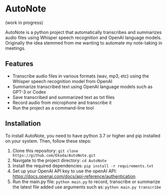 # AutoNote

(work in progress)

AutoNote is a python project that automatically transcribes and summarizes audio files using Whisper speech recognition and OpenAI language models. Originally the idea stemmed from me wanting to automate my note-taking in meetings.

## Features

- Transcribe audio files in various formats (wav, mp3, etc) using the Whisper speech recognition model from OpenAI
- Summarize transcribed text using OpenAI language models such as GPT-3 or Codex
- Save transcribed and summarized text as txt files
- Record audio from microphone and transcribe it
- Run the project as a command-line tool

## Installation

To install AutoNote, you need to have python 3.7 or higher and pip installed on your system. Then, follow these steps:

1. Clone this repository: `git clone https://github.com/Ekoda/AutoNote.git`
2. Navigate to the project directory: `cd AutoNote`
3. Install the required dependencies: `pip install -r requirements.txt`
4. Set up your OpenAI API key to use the openAI API: https://docs.openai.com/docs/api-reference/authentication
5. Run the main.py file: `python main.py` to record, transcribe or summarize the latest file added use arguments such as: `python main.py transcribe`
